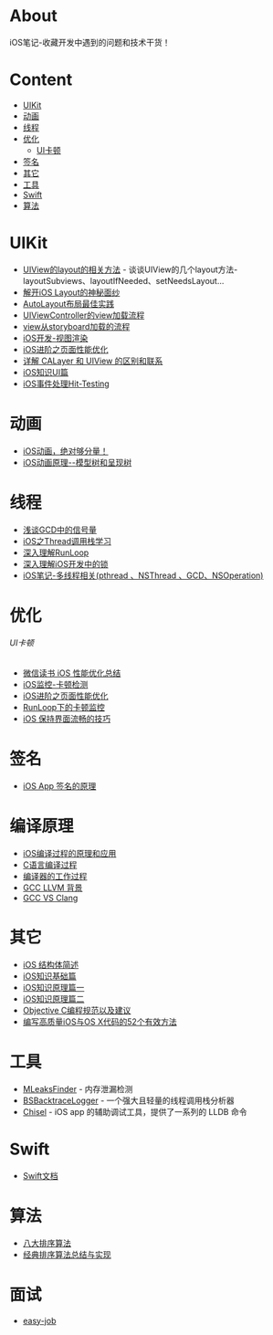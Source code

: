 # About
iOS笔记-收藏开发中遇到的问题和技术干货！

# Content
- [UIKit](#uikit)
- [动画](#动画)
- [线程](#线程)
- [优化](#优化)
	- [UI卡顿](#ui卡顿)
- [签名](#签名)
- [其它](#其它)
- [工具](#工具)
- [Swift](#Swift)
- [算法](#算法)

# UIKit
* [UIView的layout的相关方法](http://www.jianshu.com/p/eb2c4bb4e3f1) - 谈谈UIView的几个layout方法-layoutSubviews、layoutIfNeeded、setNeedsLayout...
* [解开iOS Layout的神秘面纱](http://tech.gc.com/demystifying-ios-layout/)
* [AutoLayout布局最佳实践](http://www.jianshu.com/p/07d1244f67dd)
* [UIViewController的view加载流程](http://szulctomasz.com/2015/08/03/ios-uiviewcontroller-view-loading-process-demistyfied.html)
* [view从storyboard加载的流程](http://szulctomasz.com/2015/08/21/ios-initialization-process-of-a-view-loaded-from-a-storyboard.html)
* [iOS开发-视图渲染](http://www.jianshu.com/p/748f9abafff8)
* [iOS进阶之页面性能优化](http://oncenote.com/2015/12/08/How-to-build-UI/)
* [详解 CALayer 和 UIView 的区别和联系](http://www.cocoachina.com/ios/20150828/13244.html)
* [iOS知识UI篇](http://www.jianshu.com/p/e1158b6cb663)
* [iOS事件处理Hit-Testing](http://www.jianshu.com/p/12ef1c9f9741)

# 动画
* [iOS动画，绝对够分量！](http://www.jianshu.com/p/9fa025c42261)
* [iOS动画原理--模型树和呈现树](http://www.jianshu.com/p/abf9bde5bd6a)

# 线程
* [浅谈GCD中的信号量](http://www.jianshu.com/p/04ca5470f212)
* [iOS之Thread调用栈学习](https://elliotsomething.github.io/2017/06/28/thread%E5%AD%A6%E4%B9%A0/)
* [深入理解RunLoop](https://blog.ibireme.com/2015/05/18/runloop/)
* [深入理解iOS开发中的锁](https://bestswifter.com/ios-lock/)
* [iOS笔记-多线程相关(pthread 、NSThread 、GCD、NSOperation)](http://www.jianshu.com/p/ccd1aa9bae00)

# 优化

###### UI卡顿
* [微信读书 iOS 性能优化总结](http://wereadteam.github.io/2016/05/03/WeRead-Performance/)
* [iOS监控-卡顿检测](http://www.jianshu.com/p/ea36e0f2e7ae) 
* [iOS进阶之页面性能优化](http://www.jianshu.com/p/1b5cbf155b31)
* [RunLoop下的卡顿监控](http://www.jianshu.com/p/582b7ad7fe4d)
* [iOS 保持界面流畅的技巧](https://blog.ibireme.com/2015/11/12/smooth_user_interfaces_for_ios/)

# 签名
* [iOS App 签名的原理](http://wereadteam.github.io/2017/03/13/Signature/)

# 编译原理
* [iOS编译过程的原理和应用](http://blog.csdn.net/hello_hwc/article/details/53557308)
* [C语言编译过程](http://mooc.guokr.com/note/13202/)
* [编译器的工作过程](http://www.ruanyifeng.com/blog/2014/11/compiler.html)
* [GCC  LLVM 背景](http://www.cnblogs.com/ydhliphonedev/archive/2012/08/29/2661726.html)
* [GCC  VS Clang](http://clang.llvm.org/comparison.html)

# 其它
* [iOS 结构体简述](http://www.jianshu.com/p/7039864c769d)
* [iOS知识基础篇](http://www.jianshu.com/p/f099e36349cf)
* [iOS知识原理篇一](http://www.jianshu.com/p/d87efbf427c5)
* [iOS知识原理篇二](http://www.jianshu.com/p/cbd223c4c90f)
* [Objective C编程规范以及建议](https://juejin.im/post/5a48f5816fb9a0451f314962)
* [编写高质量iOS与OS X代码的52个有效方法](https://juejin.im/post/5a48f5876fb9a04503106f55)

# 工具
* [MLeaksFinder](https://github.com/Tencent/MLeaksFinder) - 内存泄漏检测
* [BSBacktraceLogger](https://github.com/bestswifter/BSBacktraceLogger) - 一个强大且轻量的线程调用栈分析器
* [Chisel](http://hao.jobbole.com/chisel/?utm_source=ios.jobbole.com&utm_medium=homepage-resources) - iOS app 的辅助调试工具，提供了一系列的 LLDB 命令


# Swift
* [Swift文档](https://www.cnswift.org/)

# 算法
* [八大排序算法](http://blog.csdn.net/hguisu/article/details/7776068)
* [经典排序算法总结与实现](http://wuchong.me/blog/2014/02/09/algorithm-sort-summary/)

# 面试
* [easy-job](https://github.com/it-interview/easy-job)